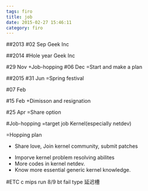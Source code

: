 ```yaml
---
tags: firo
title: job
date: 2015-02-27 15:46:11
category: firo
---
```

##2013
#02 Sep
Geek Inc

##2014
#Hole year
Geek Inc

#29 Nov
+Job-hopping
#06 Dec
=Start and make a plan

##2015
#31 Jun
=Spring festival

#07 Feb

#15 Feb
+Dimisson and resignation

#25 Apr
=Share option

#Job-hopping
=target job
Kernel(especially netdev)

=Hopping plan
+ Share love, Join kernel community, submit patches
* Imporve kernel problem resolving abilites
* More codes in kernel netdev.
* Know more essential generic kernel knowledge.

#ETC
c mips run 8/9
bt
fail type
延迟槽

